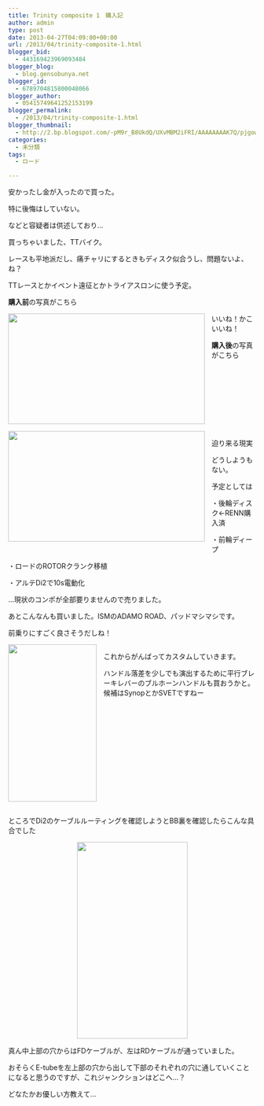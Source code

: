 ```yaml
---
title: Trinity composite 1　購入記
author: admin
type: post
date: 2013-04-27T04:09:00+00:00
url: /2013/04/trinity-composite-1.html
blogger_bid:
  - 443169423969093484
blogger_blog:
  - blog.gensobunya.net
blogger_id:
  - 6789704815800048066
blogger_author:
  - 05415749641252153199
blogger_permalink:
  - /2013/04/trinity-composite-1.html
blogger_thumbnail:
  - http://2.bp.blogspot.com/-pM9r_B8UkdQ/UXvMBM2iFRI/AAAAAAAAK7Q/pjgowvkRyNg/s400/DSC_1455.JPG
categories:
  - 未分類
tags:
  - ロード

---
```

安かったし金が入ったので買った。
  
特に後悔はしていない。

などと容疑者は供述しており…

買っちゃいました、TTバイク。
  
レースも平地派だし、痛チャリにするときもディスク似合うし、問題ないよ、ね？
  
TTレースとかイベント遠征とかトライアスロンに使う予定。

**購入前**の写真がこちら

<div class="separator" style="clear: both; text-align: center;">
  <a href="http://2.bp.blogspot.com/-pM9r_B8UkdQ/UXvMBM2iFRI/AAAAAAAAK7Q/pjgowvkRyNg/s1600/DSC_1455.JPG" imageanchor="1" style="clear: left; float: left; margin-bottom: 1em; margin-right: 1em;"><img border="0" src="https://blog.gensobunya.net/wp-content/uploads/2013/04/DSC_1455.jpg" height="225" width="400" /></a>
</div>

いいね！かこいいね！
  
**購入後**の写真がこちら

<div class="separator" style="clear: both; text-align: center;">
  <a href="http://4.bp.blogspot.com/-7xB16XFlpCU/UXvMB4U924I/AAAAAAAAK7Y/GyL9GqXTNYQ/s1600/DSC_1500.JPG" imageanchor="1" style="clear: left; float: left; margin-bottom: 1em; margin-right: 1em;"><img border="0" src="https://blog.gensobunya.net/wp-content/uploads/2013/04/DSC_1500.jpg" height="225" width="400" /></a>
</div>

迫り来る現実
  
どうしようもない。

予定としては
  
・後輪ディスク←RENN購入済
  
・前輪ディープ
  
・ロードのROTORクランク移植
  
・アルテDi2で10s電動化

…現状のコンポが全部要りませんので売りました。
  
あとこんなんも買いました。ISMのADAMO ROAD、パッドマシマシです。
  
前乗りにすごく良さそうだしね！

<div class="separator" style="clear: both; text-align: center;">
  <a href="http://1.bp.blogspot.com/-q8PtzCh3Bgw/UXvMEmJRDpI/AAAAAAAAK7w/on8pv7Jqvus/s1600/DSC_1530.JPG" imageanchor="1" style="clear: left; float: left; margin-bottom: 1em; margin-right: 1em;"><img border="0" src="https://blog.gensobunya.net/wp-content/uploads/2013/04/DSC_1530.jpg" height="320" width="180" /></a>
</div>

これからがんばってカスタムしていきます。

ハンドル落差を少しでも演出するために平行ブレーキレバーのブルホーンハンドルも買おうかと。候補はSynopとかSVETですねー



<div class="separator" style="clear: both; text-align: center;">
</div>

ところでDi2のケーブルルーティングを確認しようとBB裏を確認したらこんな具合でした

<div class="separator" style="clear: both; text-align: center;">
  <a href="http://2.bp.blogspot.com/-D8JiOxKDfuY/UXvMDovAhgI/AAAAAAAAK7o/tlYsUG7PM-Y/s1600/DSC_1518.JPG" imageanchor="1" style="margin-left: 1em; margin-right: 1em;"><img border="0" src="https://blog.gensobunya.net/wp-content/uploads/2013/04/DSC_1518.jpg" height="400" width="225" /></a>
</div>

真ん中上部の穴からはFDケーブルが、左はRDケーブルが通っていました。
  
おそらくE-tubeを左上部の穴から出して下部のそれぞれの穴に通していくことになると思うのですが、これジャンクションはどこへ…？
  
どなたかお優しい方教えて…

<!-- WP QUADS Content Ad Plugin v. 1.6.0 -->

<div class="quads-location quads-ad1" id="quads-ad1" style="float:none;margin:0px;">
  <!-- gensou-cycle_banner2_AdSense3_1x1_as -->
  
  <ins class="adsbygoogle"
     style="display:block"
     data-ad-client="ca-pub-0056151430743709"
     data-ad-slot="4152578227"
     data-ad-format="auto"></ins>
</div>